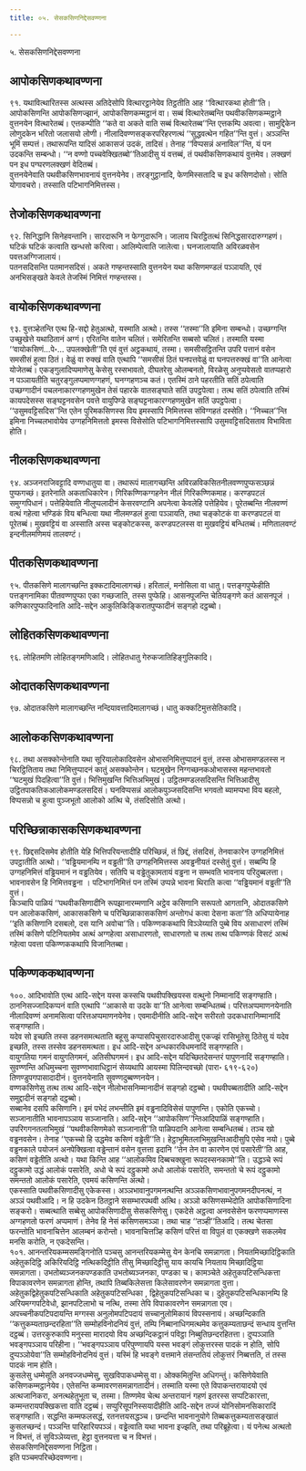 ```yaml
---
title: ०५. सेसकसिणनिद्देसवण्णना

---
```

५. सेसकसिणनिद्देसवण्णना  


## आपोकसिणकथावण्णना

९१. यथावित्थारितस्स अत्थस्स अतिदेसोपि वित्थारट्ठानेयेव तिट्ठतीति आह ‘‘वित्थारकथा होती’’ति। आपोकसिणन्ति आपोकसिणज्झानं, आपोकसिणकम्मट्ठानं वा। सब्बं वित्थारेतब्बन्ति पथवीकसिणकम्मट्ठाने वुत्तनयेन वित्थारेतब्बं। एत्तकम्पीति ‘‘कते वा अकते वाति सब्बं वित्थारेतब्ब’’न्ति एत्तकम्पि अवत्वा। सामुद्दिकेन लोणुदकेन भरितो जलासयो लोणी। नीलादिवण्णसङ्करपरिहरणत्थं ‘‘सुद्धवत्थेन गहित’’न्ति वुत्तं। अञ्ञन्ति भूमिं सम्पत्तं। तथारूपन्ति यादिसं आकासजं उदकं, तादिसं। तेनाह ‘‘विप्पसन्नं अनाविल’’न्ति, यं पन उदकन्ति सम्बन्धो। ‘‘न वण्णो पच्चवेक्खितब्बो’’तिआदीसु यं वत्तब्बं, तं पथवीकसिणकथायं वुत्तमेव। लक्खणं पन इध पग्घरणलक्खणं वेदितब्बं।  
वुत्तनयेनेवाति पथवीकसिणभावनायं वुत्तनयेनेव। तरङ्गुट्ठानादि, फेणमिस्सतादि च इध कसिणदोसो। सोति योगावचरो। तस्साति पटिभागनिमित्तस्स।  


## तेजोकसिणकथावण्णना

९२. सिनिद्धानि सिनेहवन्तानि। सारदारूनि न फेग्गुदारूनि। जालाय चिरट्ठितत्थं सिनिद्धसारदारुग्गहणं। घटिकं घटिकं कत्वाति खन्धसो करित्वा। आलिम्पेत्वाति जालेत्वा। घनजालायाति अविरळवसेन पवत्तअग्गिजालायं।  
पतनसदिसन्ति पतमानसदिसं। अकते गण्हन्तस्साति वुत्तनयेन यथा कसिणमण्डलं पञ्ञायति, एवं अनभिसङ्खते केवले तेजस्मिं निमित्तं गण्हन्तस्स।  


## वायोकसिणकथावण्णना

९३. वुत्तञ्हेतन्ति एत्थ हि-सद्दो हेतुअत्थो, यस्माति अत्थो। तस्स ‘‘तस्मा’’ति इमिना सम्बन्धो। उच्छग्गन्ति उच्छुखेत्ते यथाठितानं अग्गं। एरितन्ति वातेन चलितं। समेरितन्ति सब्बसो चलितं। तस्माति यस्मा ‘‘वायोकसिणं…पे॰… उपलक्खेती’’ति एवं वुत्तं अट्ठकथायं, तस्मा। समसीसट्ठितन्ति उपरि पत्तानं वसेन समसीसं हुत्वा ठितं। वेळुं वा रुक्खं वाति एत्थापि ‘‘समसीसं ठितं घनपत्तवेळुं वा घनपत्तरुक्खं वा’’ति आनेत्वा योजेतब्बं। एकङ्गुलादिप्पमाणेसु केसेसु रस्सभावतो, दीघतरेसु ओलम्बनतो, विरळेसु अनुप्पवेसतो वातप्पहारो न पञ्ञायतीति चतुरङ्गुलप्पमाणग्गहणं, घनग्गहणञ्च कतं। एतस्मिं ठाने पहरतीति सतिं ठपेत्वाति उच्छग्गादीनं पचलनाकारग्गहणमुखेन तेसं पहारके वातसङ्घाते सतिं उपट्ठपेत्वा। तत्थ सतिं ठपेत्वाति तस्मिं कायपदेसस्स सङ्घट्टनवसेन पवत्ते वायुपिण्डे सङ्घट्टनाकारग्गहणमुखेन सतिं उपट्ठपेत्वा। ‘‘उसुमवट्टिसदिस’’न्ति एतेन पुरिमकसिणस्स विय इमस्सापि निमित्तस्स संविग्गहतं दस्सेति। ‘‘निच्चल’’न्ति इमिना निच्चलभावोयेव उग्गहनिमित्ततो इमस्स विसेसोति पटिभागनिमित्तस्सापि उसुमवट्टिसदिसताव विभाविता होति।  


## नीलकसिणकथावण्णना

९४. अञ्जनराजिवट्टादि वण्णधातुया वा। तथारूपं मालागच्छन्ति अविरळविकसितनीलवण्णपुप्फसञ्छन्नं पुप्फगच्छं। इतरेनाति अकताधिकारेन। गिरिकण्णिकग्गहनेन नीलं गिरिकण्णिकमाह। करण्डपटलं समुग्गपिधानं। पत्तेहियेवाति नीलुप्पलादीनं केसरवण्टानि अपनेत्वा केवलेहि पत्तेहियेव। पूरेतब्बन्ति नीलवण्णं वत्थं गहेत्वा भण्डिकं विय बन्धित्वा यथा नीलमण्डलं हुत्वा पञ्ञायति, तथा चङ्कोटकं वा करण्डपटलं वा पूरेतब्बं। मुखवट्टियं वा अस्साति अस्स चङ्कोटकस्स, करण्डपटलस्स वा मुखवट्टियं बन्धितब्बं। मणितालवण्टं इन्दनीलमणिमयं तालवण्टं।  


## पीतकसिणकथावण्णना

९५. पीतकसिणे मालागच्छन्ति इक्कटादिमालागच्छं। हरितालं, मनोसिला वा धातु। पत्तङ्गपुप्फेहीति पत्तङ्गनामिका पीतवण्णपुप्फा एका गच्छजाति, तस्स पुप्फेहि। आसनपूजन्ति चेतियङ्गणे कतं आसनपूजं । कणिकारपुप्फादिनाति आदि-सद्देन आकुलिकिङ्किरातपुप्फादीनं सङ्गहो दट्ठब्बो।  


## लोहितकसिणकथावण्णना

९६. लोहितमणि लोहितङ्गमणिआदि। लोहितधातु गेरुकजातिहिङ्गुलिकादि।  


## ओदातकसिणकथावण्णना

९७. ओदातकसिणे मालागच्छन्ति नन्दियावत्तादिमालागच्छं। धातु कक्कटिमुत्तसेतिकादि।  


## आलोककसिणकथावण्णना

९८. तथा असक्कोन्तेनाति यथा सूरियालोकादिवसेन ओभासनिमित्तुप्पादनं वुत्तं, तस्स ओभासमण्डलस्स न चिरट्ठितिताय तथा निमित्तुप्पादनं कातुं असक्कोन्तेन। घटमुखेन निग्गच्छनकओभासस्स महन्तभावतो ‘‘घटमुखं पिदहित्वा’’ति वुत्तं। भित्तिमुखन्ति भित्तिअभिमुखं। उट्ठितमण्डलसदिसन्ति भित्तिआदीसु उट्ठितपाकतिकआलोकमण्डलसदिसं। घनविप्पसन्नं आलोकपुञ्जसदिसन्ति भगवतो ब्यामप्पभा विय बहलो, विप्पसन्नो च हुत्वा पुञ्जभूतो आलोको अत्थि चे, तंसदिसोति अत्थो।  


## परिच्छिन्नाकासकसिणकथावण्णना

९९. छिद्दसदिसमेव होतीति येहि भित्तिपरियन्तादीहि परिच्छिन्नं, तं छिद्दं, तंसदिसं, तेनवाकारेन उग्गहनिमित्तं उपट्ठातीति अत्थो। ‘‘वड्ढियमानम्पि न वड्ढती’’ति उग्गहनिमित्तस्स अवड्ढनीयतं दस्सेतुं वुत्तं। सब्बम्पि हि उग्गहनिमित्तं वड्ढियमानं न वड्ढतियेव। सतिपि च वड्ढेतुकामतायं वड्ढना न सम्भवति भावनाय परिदुब्बलत्ता। भावनावसेन हि निमित्तवड्ढना । पटिभागनिमित्तं पन तस्मिं उप्पन्ने भावना थिराति कत्वा ‘‘वड्ढियमानं वड्ढती’’ति वुत्तं।  
किञ्चापि पाळियं ‘‘पथवीकसिणादीनि रूपझानारम्मणानि अट्ठेव कसिणानि सरूपतो आगतानि, ओदातकसिणे पन आलोककसिणं, आकासकसिणे च परिच्छिन्नाकासकसिणं अन्तोगधं कत्वा देसना कता’’ति अधिप्पायेनाह ‘‘इति कसिणानि दसबलो, दस यानि अवोचा’’ति। पकिण्णककथापि विञ्ञेय्याति पुब्बे विय असाधारणं तस्मिं तस्मिं कसिणे पटिनियतमेव अत्थं अग्गहेत्वा असाधारणतो, साधारणतो च तत्थ तत्थ पकिण्णकं विसटं अत्थं गहेत्वा पवत्ता पकिण्णककथापि विजानितब्बा।  


## पकिण्णककथावण्णना

१००. आदिभावोति एत्थ आदि-सद्देन यस्स कस्सचि पथवीपक्खियस्स वत्थुनो निम्मानादिं सङ्गण्हाति। ठाननिसज्जादिकप्पनं वाति एत्थापि ‘‘आकासे वा उदके वा’’ति आनेत्वा सम्बन्धितब्बं। परित्तअप्पमाणनयेनाति नीलादिवण्णं अनामसित्वा परित्तअप्पमाणनयेनेव। एवमादीनीति आदि-सद्देन सरीरतो उदकधारानिम्मानादिं सङ्गण्हाति।  
यदेव सो इच्छति तस्स डहनसमत्थताति बहूसु कप्पासपिचुसारदारुआदीसु एकज्झं रासिभूतेसु ठितेसु यं यदेव इच्छति, तस्स तस्सेव डहनसमत्थता। इध आदि-सद्देन अन्धकारविधमनादिं सङ्गण्हाति।  
वायुगतिया गमनं वायुगतिगमनं, अतिसीघगमनं। इध आदि-सद्देन यदिच्छितदेसन्तरं पापुणनादिं सङ्गण्हाति।  
सुवण्णन्ति अधिमुच्चना सुवण्णभावाधिट्ठानं सेय्यथापि आयस्मा पिलिन्दवच्छो (पारा॰ ६१९-६२०) तिणण्डुपगपासादादीनं। वुत्तनयेनाति सुवण्णदुब्बण्णनयेन।  
वण्णकसिणेसु तत्थ तत्थ आदि-सद्देन नीलोभासनिम्मानादीनं सङ्गहो दट्ठब्बो। पथवीपब्बतादीति आदि-सद्देन समुद्दादीनं सङ्गहो दट्ठब्बो।  
सब्बानेव दसपि कसिणानि। इमं पभेदं लभन्तीति इमं वड्ढनादिविसेसं पापुणन्ति। एकोति एकच्चो। सञ्जानातीति भावनापञ्ञाय सञ्जानाति। आदि-सद्देन ‘‘आपोकसिण’’न्तिआदिपाळिं सङ्गण्हाति।  
उपरिगगनतलाभिमुखं ‘‘पथवीकसिणमेको सञ्जानाती’’ति पाळिपदानि आनेत्वा सम्बन्धितब्बं। तञ्च खो वड्ढनवसेन। तेनाह ‘‘एकच्चो हि उद्धमेव कसिणं वड्ढेती’’ति। हेट्ठाभूमितलाभिमुखन्तिआदीसुपि एसेव नयो। पुब्बे वड्ढनकाले पयोजनं अनपेक्खित्वा वड्ढेन्तानं वसेन वुत्तत्ता इदानि ‘‘तेन तेन वा कारणेन एवं पसारेती’’ति आह, कसिणं वड्ढेतीति अत्थो। यथा किन्ति आह ‘‘आलोकमिव दिब्बचक्खुना रूपदस्सनकामो’’ति। उद्धञ्चे रूपं दट्ठुकामो उद्धं आलोकं पसारेति, अधो चे रूपं दट्ठुकामो अधो आलोकं पसारेति, समन्ततो चे रूपं दट्ठुकामो समन्ततो आलोकं पसारेति, एवमयं कसिणन्ति अत्थो।  
एकस्साति पथवीकसिणादीसु एकेकस्स। अञ्ञभावानुपगमनत्थन्ति अञ्ञकसिणभावानुपगमनदीपनत्थं, न अञ्ञं पथवीआदि। न हि उदकेन ठितट्ठाने ससम्भारपथवी अत्थि। अञ्ञो कसिणसम्भेदोति आपोकसिणादिना सङ्करो। सब्बत्थाति सब्बेसु आपोकसिणादीसु सेसकसिणेसु। एकदेसे अट्ठत्वा अनवसेसेन फरणप्पमाणस्स अग्गहणतो फरणं अप्पमाणं। तेनेव हि नेसं कसिणसमञ्ञा। तथा चाह ‘‘तञ्ही’’तिआदि। तत्थ चेतसा फरन्तोति भावनाचित्तेन आलम्बनं करोन्तो। भावनाचित्तञ्हि कसिणं परित्तं वा विपुलं वा एकक्खणे सकलमेव मनसि करोति, न एकदेसन्ति।  
१०१. आनन्तरियकम्मसमङ्गिनोति पञ्चसु आनन्तरियकम्मेसु येन केनचि समन्नागता। नियतमिच्छादिट्ठिकाति अहेतुकदिट्ठि अकिरियदिट्ठि नत्थिकदिट्ठीति तीसु मिच्छादिट्ठीसु याय कायचि नियताय मिच्छादिट्ठिया समन्नागता। उभतोब्यञ्जनकपण्डकाति उभतोब्यञ्जनका, पण्डका च। कामञ्चेते अहेतुकपटिसन्धिकत्ता विपाकावरणेन समन्नागता होन्ति, तथापि तिब्बकिलेसत्ता किलेसावरणेन समन्नागता वुत्ता। अहेतुकद्विहेतुकपटिसन्धिकाति अहेतुकपटिसन्धिका , द्विहेतुकपटिसन्धिका च। दुहेतुकपटिसन्धिकानम्पि हि अरियमग्गपटिवेधो, झानपटिलाभो च नत्थि, तस्मा तेपि विपाकावरणेन समन्नागता एव।  
अपच्चनीकपटिपदायन्ति मग्गस्स अनुलोमपटिपदायं सच्चानुलोमिकायं विपस्सनायं। अच्छन्दिकाति ‘‘कत्तुकम्यताछन्दरहिता’’ति सम्मोहविनोदनियं वुत्तं, तम्पि निब्बानाधिगमत्थमेव कत्तुकम्यताछन्दं सन्धाय वुत्तन्ति दट्ठब्बं। उत्तरकुरुकापि मनुस्सा मारादयो विय अच्छन्दिकट्ठानं पविट्ठा निब्बुतिछन्दरहितत्ता। दुप्पञ्ञाति भवङ्गपञ्ञाय परिहीना। ‘‘भवङ्गपञ्ञाय परिपुण्णायपि यस्स भवङ्गं लोकुत्तरस्स पादकं न होति, सोपि दुप्पञ्ञोयेवा’’ति सम्मोहविनोदनियं वुत्तं। यस्मिं हि भवङ्गे वत्तमाने तंसन्ततियं लोकुत्तरं निब्बत्तति, तं तस्स पादकं नाम होति।  
कुसलेसु धम्मेसूति अनवज्जधम्मेसु, सुखविपाकधम्मेसु वा। ओक्कमितुन्ति अधिगन्तुं। कसिणेयेवाति कसिणकम्मट्ठानेयेव। एतेसन्ति कम्मावरणसमन्नागतादीनं। तस्माति यस्मा एते विपाकन्तरायादयो एवं अत्थजानिकरा, अनत्थहेतुभूता च, तस्मा। तिण्णमेव चेत्थ अन्तरायानं गहणं इतरस्स सप्पटिकारत्ता, कम्मन्तरायपक्खिकत्ता वाति दट्ठब्बं। सप्पुरिसूपनिस्सयादीहीति आदि-सद्देन तज्जं योनिसोमनसिकारादिं सङ्गण्हाति। सद्धन्ति कम्मफलसद्धं, रतनत्तयसद्धञ्च। छन्दन्ति भावनानुयोगे तिब्बकत्तुकम्यतासङ्खातं कुसलच्छन्दं। पञ्ञन्ति पारिहारियपञ्ञं। वड्ढेत्वाति यथा भावना इज्झति, तथा परिब्रूहेत्वा। यं पनेत्थ अत्थतो न विभत्तं, तं सुविञ्ञेय्यत्ता, हेट्ठा वुत्तनयत्ता च न विभत्तं।  
सेसकसिणनिद्देसवण्णना निट्ठिता।  
इति पञ्चमपरिच्छेदवण्णना।  